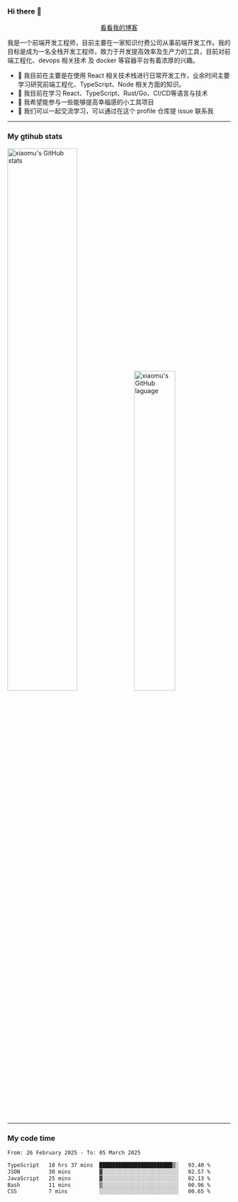 ### Hi there 👋

<p align="center">
  <a href="https://blog.realjacket.fun">看看我的博客</a>
</p>

我是一个前端开发工程师，目前主要在一家知识付费公司从事前端开发工作。我的目标是成为一名全栈开发工程师，致力于开发提高效率及生产力的工具，目前对前端工程化、devops 相关技术 及 docker 等容器平台有着浓厚的兴趣。

- 🔭 我目前在主要是在使用 React 相关技术栈进行日常开发工作，业余时间主要学习研究前端工程化、TypeScript、Node 相关方面的知识。
- 🌱 我目前在学习 React、TypeScript、Rust/Go、CI/CD等语言与技术
- 👯 我希望能参与一些能够提高幸福感的小工具项目
- 💬 我们可以一起交流学习，可以通过在这个 profile 仓库提 issue 联系我

***

### My gtihub stats

<a><img src="https://github-readme-stats-git-masterrstaa-rickstaa.vercel.app/api?username=real-jacket&&show_icons=true" title="xiaomu's GitHub stats" alt="xiaomu's GitHub stats" style="width:56%;"/></a>
<a><img src="https://github-readme-stats-git-masterrstaa-rickstaa.vercel.app/api/top-langs/?username=real-jacket&layout=compact" title="xiaomu's GitHub laguage" alt="xiaomu's GitHub laguage" style="width:43%;"/><a/>

***

### My code time

<!--START_SECTION:waka-->

```txt
From: 26 February 2025 - To: 05 March 2025

TypeScript   18 hrs 37 mins  ███████████████████████▒░   93.40 %
JSON         30 mins         ▓░░░░░░░░░░░░░░░░░░░░░░░░   02.57 %
JavaScript   25 mins         ▓░░░░░░░░░░░░░░░░░░░░░░░░   02.13 %
Bash         11 mins         ▒░░░░░░░░░░░░░░░░░░░░░░░░   00.96 %
CSS          7 mins          ░░░░░░░░░░░░░░░░░░░░░░░░░   00.65 %
```

<!--END_SECTION:waka-->

